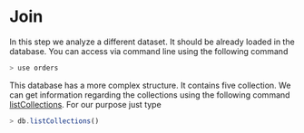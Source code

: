 # Join

In this step we analyze a different dataset. It should
be already loaded in the database. You can access
via command line using the following command
```javascript
> use orders
```
This database has a more complex structure.
It contains five collection. We can get information
regarding the collections using the following command
[listCollections](https://docs.mongodb.com/manual/reference/command/listCollections/).
For our purpose just type
```javascript
> db.listCollections()
```